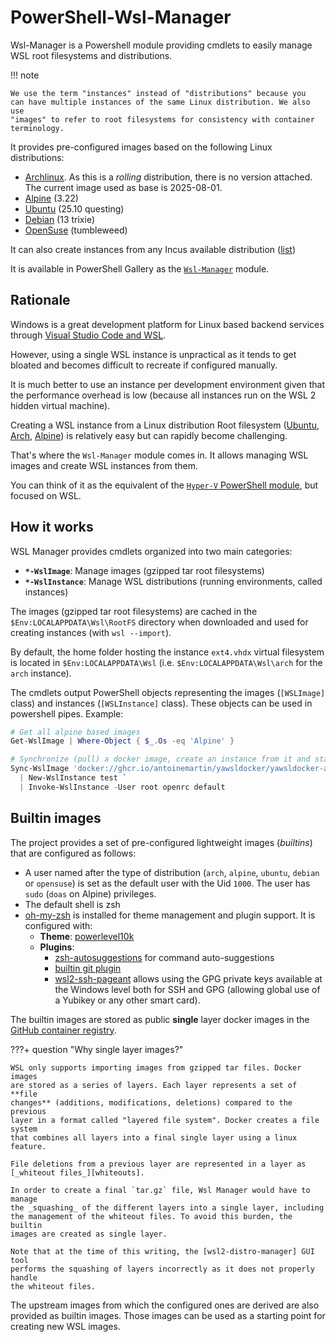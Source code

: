 # PowerShell-Wsl-Manager

Wsl-Manager is a Powershell module providing cmdlets to easily manage WSL root
filesystems and distributions.

!!! note

    We use the term "instances" instead of "distributions" because you
    can have multiple instances of the same Linux distribution. We also use
    "images" to refer to root filesystems for consistency with container
    terminology.

It provides pre-configured images based on the following Linux distributions:

- [Archlinux]. As this is a _rolling_ distribution, there is no version
  attached. The current image used as base is 2025-08-01.
- [Alpine] (3.22)
- [Ubuntu] (25.10 questing)
- [Debian] (13 trixie)
- [OpenSuse] (tumbleweed)

It can also create instances from any Incus available distribution
([list](https://images.linuxcontainers.org/images))

It is available in PowerShell Gallery as the
[`Wsl-Manager`](https://www.powershellgallery.com/packages/Wsl-Manager) module.

## Rationale

Windows is a great development platform for Linux based backend services through
[Visual Studio Code and WSL](https://code.visualstudio.com/docs/remote/wsl).

However, using a single WSL instance is unpractical as it tends to get bloated
and becomes difficult to recreate if configured manually.

It is much better to use an instance per development environment given that the
performance overhead is low (because all instances run on the WSL 2 hidden
virtual machine).

Creating a WSL instance from a Linux distribution Root filesystem
([Ubuntu](https://cloud-images.ubuntu.com/wsl/),
[Arch](https://archive.archlinux.org/iso/2025.08.01/),
[Alpine](https://dl-cdn.alpinelinux.org/alpine/v3.22/releases/x86_64/)) is
relatively easy but can rapidly become challenging.

That's where the `Wsl-Manager` module comes in. It allows managing WSL images
and create WSL instances from them.

You can think of it as the equivalent of the [`Hyper-V` PowerShell
module][hyperv], but focused on WSL.

## How it works

WSL Manager provides cmdlets organized into two main categories:

- **`*-WslImage`**: Manage images (gzipped tar root filesystems)
- **`*-WslInstance`**: Manage WSL distributions (running environments, called
  instances)

The images (gzipped tar root filesystems) are cached in the
`$Env:LOCALAPPDATA\Wsl\RootFS` directory when downloaded and used for creating
instances (with `wsl --import`).

By default, the home folder hosting the instance `ext4.vhdx` virtual filesystem
is located in `$Env:LOCALAPPDATA\Wsl` (i.e. `$Env:LOCALAPPDATA\Wsl\arch` for the
`arch` instance).

The cmdlets output PowerShell objects representing the images (`[WSLImage]`
class) and instances (`[WSLInstance]` class). These objects can be used in
powershell pipes. Example:

```powershell
# Get all alpine based images
Get-WslImage | Where-Object { $_.Os -eq 'Alpine' }

# Synchronize (pull) a docker image, create an instance from it and start services
Sync-WslImage 'docker://ghcr.io/antoinemartin/yawsldocker/yawsldocker-alpine#latest' `
  | New-WslInstance test `
  | Invoke-WslInstance -User root openrc default
```

## Builtin images

The project provides a set of pre-configured lightweight images (_builtins_)
that are configured as follows:

- A user named after the type of distribution (`arch`, `alpine`, `ubuntu`,
  `debian` or `opensuse`) is set as the default user with the Uid `1000`. The
  user has `sudo` (`doas` on Alpine) privileges.
- The default shell is zsh
- [oh-my-zsh](https://ohmyz.sh/) is installed for theme management and plugin
  support. It is configured with:
  - **Theme**: [powerlevel10k](https://github.com/romkatv/powerlevel10k)
  - **Plugins**:
    - [zsh-autosuggestions](https://github.com/zsh-users/zsh-autosuggestions)
      for command auto-suggestions
    - [builtin git plugin](https://github.com/ohmyzsh/ohmyzsh/tree/master/plugins/git)
    - [wsl2-ssh-pageant](https://github.com/antoinemartin/wsl2-ssh-pageant-oh-my-zsh-plugin)
      allows using the GPG private keys available at the Windows level both for
      SSH and GPG (allowing global use of a Yubikey or any other smart card).

The builtin images are stored as public **single** layer docker images in the
[GitHub container registry][images].

<a name="why-single-layer-images"></a>

???+ question "Why single layer images?"

    WSL only supports importing images from gzipped tar files. Docker images
    are stored as a series of layers. Each layer represents a set of **file
    changes** (additions, modifications, deletions) compared to the previous
    layer in a format called "layered file system". Docker creates a file system
    that combines all layers into a final single layer using a linux feature.

    File deletions from a previous layer are represented in a layer as
    [_whiteout files_][whiteouts].

    In order to create a final `tar.gz` file, Wsl Manager would have to manage
    the _squashing_ of the different layers into a single layer, including
    the management of the whiteout files. To avoid this burden, the builtin
    images are created as single layer.

    Note that at the time of this writing, the [wsl2-distro-manager] GUI tool
    performs the squashing of layers incorrectly as it does not properly handle
    the whiteout files.

The upstream images from which the configured ones are derived are also provided
as builtin images. Those images can be used as a starting point for creating new
WSL images.

[archlinux]: https://archlinux.org/
[alpine]: https://www.alpinelinux.org/
[ubuntu]: https://ubuntu.org
[debian]: https://debian.org
[opensuse]: https://www.opensuse.org
[hyperv]:
  https://learn.microsoft.com/en-us/windows-server/virtualization/hyper-v/powershell
[images]:
  https://github.com/antoinemartin?tab=packages&repo_name=PowerShell-Wsl-Manager
[whiteouts]:
  https://github.com/opencontainers/image-spec/blob/main/layer.md#whiteouts
[wsl2-distro-manager]: https://github.com/bostrot/wsl2-distro-manager
